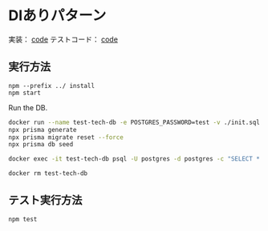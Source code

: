 # DIありパターン

実装： [code](./index.ts)
テストコード： [code](./index.spwc.ts)

## 実行方法

```
npm --prefix ../ install
npm start
```

Run the DB.

```bash
docker run --name test-tech-db -e POSTGRES_PASSWORD=test -v ./init.sql:/docker-entrypoint-initdb.d/init.sql -d -p 5432:5432 postgres:13.16
npx prisma generate
npx prisma migrate reset --force
npx prisma db seed
```

```bash
docker exec -it test-tech-db psql -U postgres -d postgres -c "SELECT * FROM todos;"
```

```bash
docker rm test-tech-db
```

## テスト実行方法

```
npm test
```